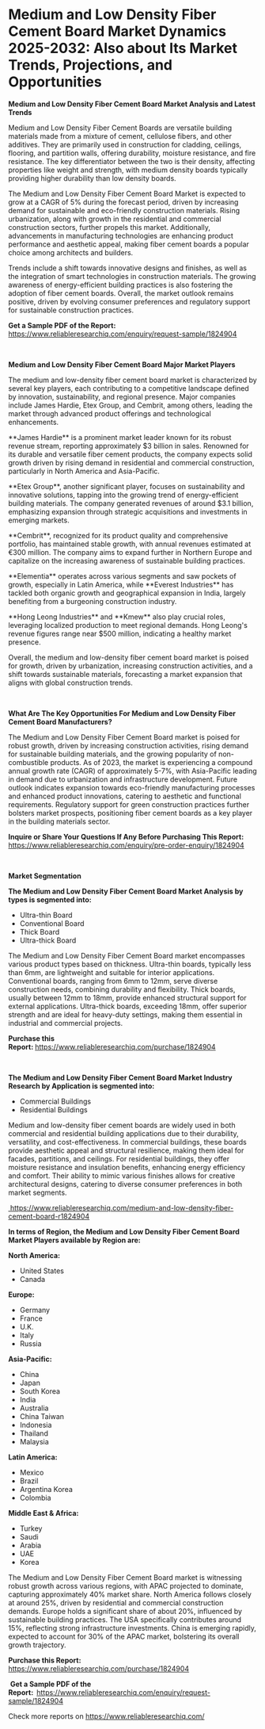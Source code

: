 <p><h1>Medium and Low Density Fiber Cement Board Market Dynamics 2025-2032: Also about Its Market Trends, Projections, and Opportunities</h1></p><p><strong>Medium and Low Density Fiber Cement Board Market Analysis and Latest Trends</strong></p>
<p><p>Medium and Low Density Fiber Cement Boards are versatile building materials made from a mixture of cement, cellulose fibers, and other additives. They are primarily used in construction for cladding, ceilings, flooring, and partition walls, offering durability, moisture resistance, and fire resistance. The key differentiator between the two is their density, affecting properties like weight and strength, with medium density boards typically providing higher durability than low density boards.</p><p>The Medium and Low Density Fiber Cement Board Market is expected to grow at a CAGR of 5% during the forecast period, driven by increasing demand for sustainable and eco-friendly construction materials. Rising urbanization, along with growth in the residential and commercial construction sectors, further propels this market. Additionally, advancements in manufacturing technologies are enhancing product performance and aesthetic appeal, making fiber cement boards a popular choice among architects and builders.</p><p>Trends include a shift towards innovative designs and finishes, as well as the integration of smart technologies in construction materials. The growing awareness of energy-efficient building practices is also fostering the adoption of fiber cement boards. Overall, the market outlook remains positive, driven by evolving consumer preferences and regulatory support for sustainable construction practices.</p></p>
<p><strong>Get a Sample PDF of the Report:&nbsp;</strong> <a href="https://www.reliableresearchiq.com/enquiry/request-sample/1824904?utm_campaign=2257&utm_medium=2&utm_source=Github&utm_content=ia&utm_term=03022025&utm_id=medium-and-low-density-fiber-cement-board">https://www.reliableresearchiq.com/enquiry/request-sample/1824904</a></p>
<p>&nbsp;</p>
<p><strong>Medium and Low Density Fiber Cement Board Major Market Players</strong></p>
<p><p>The medium and low-density fiber cement board market is characterized by several key players, each contributing to a competitive landscape defined by innovation, sustainability, and regional presence. Major companies include James Hardie, Etex Group, and Cembrit, among others, leading the market through advanced product offerings and technological enhancements.</p><p>**James Hardie** is a prominent market leader known for its robust revenue stream, reporting approximately $3 billion in sales. Renowned for its durable and versatile fiber cement products, the company expects solid growth driven by rising demand in residential and commercial construction, particularly in North America and Asia-Pacific.</p><p>**Etex Group**, another significant player, focuses on sustainability and innovative solutions, tapping into the growing trend of energy-efficient building materials. The company generated revenues of around $3.1 billion, emphasizing expansion through strategic acquisitions and investments in emerging markets.</p><p>**Cembrit**, recognized for its product quality and comprehensive portfolio, has maintained stable growth, with annual revenues estimated at €300 million. The company aims to expand further in Northern Europe and capitalize on the increasing awareness of sustainable building practices.</p><p>**Elementia** operates across various segments and saw pockets of growth, especially in Latin America, while **Everest Industries** has tackled both organic growth and geographical expansion in India, largely benefiting from a burgeoning construction industry.</p><p>**Hong Leong Industries** and **Kmew** also play crucial roles, leveraging localized production to meet regional demands. Hong Leong's revenue figures range near $500 million, indicating a healthy market presence.</p><p>Overall, the medium and low-density fiber cement board market is poised for growth, driven by urbanization, increasing construction activities, and a shift towards sustainable materials, forecasting a market expansion that aligns with global construction trends.</p></p>
<p>&nbsp;</p>
<p><strong>What Are The Key Opportunities For Medium and Low Density Fiber Cement Board Manufacturers?</strong></p>
<p><p>The Medium and Low Density Fiber Cement Board market is poised for robust growth, driven by increasing construction activities, rising demand for sustainable building materials, and the growing popularity of non-combustible products. As of 2023, the market is experiencing a compound annual growth rate (CAGR) of approximately 5-7%, with Asia-Pacific leading in demand due to urbanization and infrastructure development. Future outlook indicates expansion towards eco-friendly manufacturing processes and enhanced product innovations, catering to aesthetic and functional requirements. Regulatory support for green construction practices further bolsters market prospects, positioning fiber cement boards as a key player in the building materials sector.</p></p>
<p><strong>Inquire or Share Your Questions If Any Before Purchasing This Report:</strong> <a href="https://www.reliableresearchiq.com/enquiry/pre-order-enquiry/1824904?utm_campaign=2257&utm_medium=2&utm_source=Github&utm_content=ia&utm_term=03022025&utm_id=medium-and-low-density-fiber-cement-board">https://www.reliableresearchiq.com/enquiry/pre-order-enquiry/1824904</a></p>
<p>&nbsp;</p>
<p><strong>Market Segmentation</strong></p>
<p><strong>The Medium and Low Density Fiber Cement Board Market Analysis by types is segmented into:</strong></p>
<p><ul><li>Ultra-thin Board</li><li>Conventional Board</li><li>Thick Board</li><li>Ultra-thick Board</li></ul></p>
<p><p>The Medium and Low Density Fiber Cement Board market encompasses various product types based on thickness. Ultra-thin boards, typically less than 6mm, are lightweight and suitable for interior applications. Conventional boards, ranging from 6mm to 12mm, serve diverse construction needs, combining durability and flexibility. Thick boards, usually between 12mm to 18mm, provide enhanced structural support for external applications. Ultra-thick boards, exceeding 18mm, offer superior strength and are ideal for heavy-duty settings, making them essential in industrial and commercial projects.</p></p>
<p><strong>Purchase this Report:&nbsp;</strong><a href="https://www.reliableresearchiq.com/purchase/1824904?utm_campaign=2257&utm_medium=2&utm_source=Github&utm_content=ia&utm_term=03022025&utm_id=medium-and-low-density-fiber-cement-board">https://www.reliableresearchiq.com/purchase/1824904</a></p>
<p>&nbsp;</p>
<p><strong>The Medium and Low Density Fiber Cement Board Market Industry Research by Application is segmented into:</strong></p>
<p><ul><li>Commercial Buildings</li><li>Residential Buildings</li></ul></p>
<p><p>Medium and low-density fiber cement boards are widely used in both commercial and residential building applications due to their durability, versatility, and cost-effectiveness. In commercial buildings, these boards provide aesthetic appeal and structural resilience, making them ideal for facades, partitions, and ceilings. For residential buildings, they offer moisture resistance and insulation benefits, enhancing energy efficiency and comfort. Their ability to mimic various finishes allows for creative architectural designs, catering to diverse consumer preferences in both market segments.</p></p>
<p><a href="https://www.reliableresearchiq.com/medium-and-low-density-fiber-cement-board-r1824904?utm_campaign=2257&utm_medium=2&utm_source=Github&utm_content=ia&utm_term=03022025&utm_id=medium-and-low-density-fiber-cement-board">&nbsp;https://www.reliableresearchiq.com/medium-and-low-density-fiber-cement-board-r1824904</a></p>
<p><strong>In terms of Region, the Medium and Low Density Fiber Cement Board Market Players available by Region are:</strong></p>
<p>
    <p> <strong> North America: </strong>
        <ul>
            <li>United States</li>
            <li>Canada</li>
        </ul>
        </p> 
    <p> <strong> Europe: </strong>
        <ul>
            <li>Germany</li>
            <li>France</li>
            <li>U.K.</li>
            <li>Italy</li>
            <li>Russia</li>
        </ul>
        </p> 
    <p> <strong> Asia-Pacific: </strong>
        <ul>
            <li>China</li>
            <li>Japan</li>
            <li>South Korea</li>
            <li>India</li>
            <li>Australia</li>
            <li>China Taiwan</li>
            <li>Indonesia</li>
            <li>Thailand</li>
            <li>Malaysia</li>
        </ul>
        </p> 
    <p> <strong> Latin America: </strong>
        <ul>
            <li>Mexico</li>
            <li>Brazil</li>
            <li>Argentina Korea</li>
            <li>Colombia</li>
        </ul>
        </p> 
    <p> <strong> Middle East & Africa: </strong>
        <ul>
            <li>Turkey</li>
            <li>Saudi</li>
            <li>Arabia</li>
            <li>UAE</li>
            <li>Korea</li>
        </ul>
    </p>
    </p>
<p><p>The Medium and Low Density Fiber Cement Board market is witnessing robust growth across various regions, with APAC projected to dominate, capturing approximately 40% market share. North America follows closely at around 25%, driven by residential and commercial construction demands. Europe holds a significant share of about 20%, influenced by sustainable building practices. The USA specifically contributes around 15%, reflecting strong infrastructure investments. China is emerging rapidly, expected to account for 30% of the APAC market, bolstering its overall growth trajectory.</p></p>
<p><strong>Purchase this Report: </strong><a href="https://www.reliableresearchiq.com/purchase/1824904?utm_campaign=2257&utm_medium=2&utm_source=Github&utm_content=ia&utm_term=03022025&utm_id=medium-and-low-density-fiber-cement-board">https://www.reliableresearchiq.com/purchase/1824904</a></p>
<p>&nbsp;<strong>Get a Sample PDF of the Report:&nbsp;&nbsp;</strong><a href="https://www.reliableresearchiq.com/enquiry/request-sample/1824904?utm_campaign=2257&utm_medium=2&utm_source=Github&utm_content=ia&utm_term=03022025&utm_id=medium-and-low-density-fiber-cement-board">https://www.reliableresearchiq.com/enquiry/request-sample/1824904</a></p>
<p><strong></strong></p>
<p>Check more reports on <a href="https://www.reliableresearchiq.com/?utm_campaign=2257&utm_medium=2&utm_source=Github&utm_content=ia&utm_term=03022025&utm_id=medium-and-low-density-fiber-cement-board">https://www.reliableresearchiq.com/</a></p>